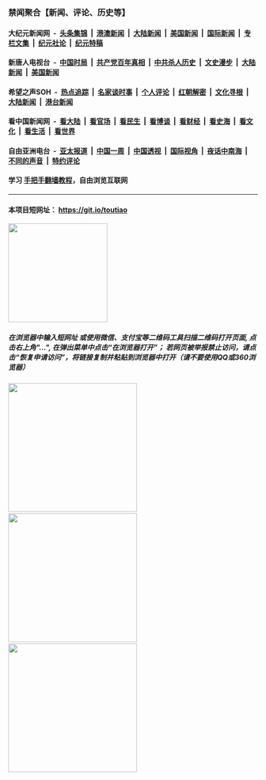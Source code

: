 ### 禁闻聚合【新闻、评论、历史等】

#### 大纪元新闻网 &nbsp;-&nbsp; [头条集锦](indexes/E头条集锦.md?t=03171331) &nbsp;|&nbsp; [港澳新闻](indexes/E港澳新闻.md?t=03171331)  &nbsp;|&nbsp; [大陆新闻](indexes/E大陆新闻.md?t=03171331) &nbsp;|&nbsp; [美国新闻](indexes/E美国新闻.md?t=03171331) &nbsp;|&nbsp; [国际新闻](indexes/E国际新闻.md?t=03171331) &nbsp;|&nbsp; [专栏文集](indexes/E专栏文集.md?t=03171331) &nbsp;|&nbsp; [纪元社论](indexes/E纪元社论.md?t=03171331) &nbsp;|&nbsp; [纪元特稿](indexes/E纪元特稿.md?t=03171331) 

#### 新唐人电视台 &nbsp;-&nbsp; [中国时局](indexes/N中国时局.md?t=03171331) &nbsp;|&nbsp; [共产党百年真相](indexes/N共产党百年真相.md?t=03171331) &nbsp;|&nbsp; [中共杀人历史](indexes/N中共杀人历史.md?t=03171331) &nbsp;|&nbsp; [文史漫步](indexes/N文史漫步.md?t=03171331) &nbsp;|&nbsp; [大陆新闻](indexes/N大陆新闻.md?t=03171331) &nbsp;|&nbsp; [美国新闻](indexes/N美国新闻.md?t=03171331)

#### 希望之声SOH &nbsp;-&nbsp; [热点追踪](indexes/H热点追踪.md?t=03171331) &nbsp;|&nbsp; [名家谈时事](indexes/H名家谈时事.md?t=03171331) &nbsp;|&nbsp; [个人评论](indexes/H个人评论.md?t=03171331)  &nbsp;|&nbsp; [红朝解密](indexes/H红朝解密.md?t=03171331) &nbsp;|&nbsp; [文化寻根](indexes/H文化寻根.md?t=03171331) &nbsp;|&nbsp; [大陆新闻](indexes/H大陆新闻.md?t=03171331) &nbsp;|&nbsp; [港台新闻](indexes/H港台新闻.md?t=03171331)

#### 看中国新闻网 &nbsp;-&nbsp; [看大陆](indexes/S看大陆.md?t=03171331) &nbsp;|&nbsp; [看官场](indexes/S看官场.md?t=03171331) &nbsp;|&nbsp; [看民生](indexes/S看民生.md?t=03171331)  &nbsp;|&nbsp; [看博谈](indexes/S看博谈.md?t=03171331) &nbsp;|&nbsp; [看财经](indexes/S看财经.md?t=03171331) &nbsp;|&nbsp; [看史海](indexes/S看史海.md?t=03171331) &nbsp;|&nbsp; [看文化](indexes/S看文化.md?t=03171331) &nbsp;|&nbsp; [看生活](indexes/S看生活.md?t=03171331) &nbsp;|&nbsp; [看世界](indexes/S看世界.md?t=03171331)

#### 自由亚洲电台 &nbsp;-&nbsp; [亚太报道](indexes/R亚太报道.md?t=03171331) &nbsp;|&nbsp; [中国一周](indexes/R中国一周.md?t=03171331) &nbsp;|&nbsp; [中国透视](indexes/R中国透视.md?t=03171331)  &nbsp;|&nbsp; [国际视角](indexes/R国际视角.md?t=03171331) &nbsp;|&nbsp; [夜话中南海](indexes/R夜话中南海.md?t=03171331) &nbsp;|&nbsp; [不同的声音](indexes/R不同的声音.md?t=03171331) &nbsp;|&nbsp; [特约评论](indexes/R特约评论.md?t=03171331)

#### 学习 [手把手翻墙教程](https://github.com/gfw-breaker/guides/wiki)，自由浏览互联网

----

#### 本项目短网址： https://git.io/toutiao
<img src="https://raw.githubusercontent.com/gfw-breaker/banned-news/master/scripts/img/qr.png" width="200px"/>  

##### 在浏览器中输入短网址 或使用微信、支付宝等二维码工具扫描二维码打开页面, 点击右上角"...", 在弹出菜单中点击“在浏览器打开”； 若网页被举报禁止访问，请点击“恢复申请访问”，将链接复制并粘贴到浏览器中打开（请不要使用QQ或360浏览器）

<img src="https://raw.githubusercontent.com/gfw-breaker/banned-news/master/scripts/img/1.png" width="260px"/> &nbsp; <img src="https://raw.githubusercontent.com/gfw-breaker/banned-news/master/scripts/img/2.png" width="260px"/> &nbsp; <img src="https://raw.githubusercontent.com/gfw-breaker/banned-news/master/scripts/img/3.png" width="260px"/>
